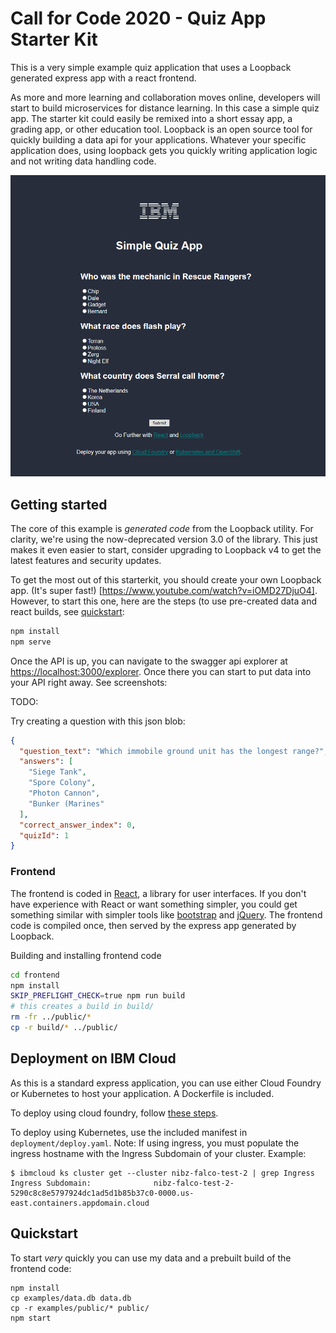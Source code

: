 # Call for Code 2020 - Quiz App Starter Kit

This is a very simple example quiz application that uses a Loopback generated express app with a react frontend.

As more and more learning and collaboration moves online, developers will start to build microservices for distance learning. In this case a simple quiz app. The starter kit could easily be remixed into a short essay app, a grading app, or other education tool. Loopback is an open source tool for quickly building a data api for your applications. Whatever your specific application does, using loopback gets you quickly writing application logic and not writing data handling code.

![quiz app pic](img/quiz-app.png)

## Getting started

The core of this example is *generated code* from the Loopback utility. For clarity, we're using the now-deprecated version 3.0 of the library. This just makes it even easier to start, consider upgrading to Loopback v4 to get the latest features and security updates.

To get the most out of this starterkit, you should create your own Loopback app. (It's super fast!) [https://www.youtube.com/watch?v=iOMD27DjuO4]. However, to start this one, here are the steps (to use pre-created data and react builds, see [quickstart]():

```bash
npm install
npm serve
```

Once the API is up, you can navigate to the swagger api explorer at <https://localhost:3000/explorer>. Once there you can start to put data into your API right away. See screenshots:

TODO: <screenshots of swagger api>

Try creating a question with this json blob:

```json
{
  "question_text": "Which immobile ground unit has the longest range?",
  "answers": [
    "Siege Tank",
    "Spore Colony",
    "Photon Cannon",
    "Bunker (Marines"
  ],
  "correct_answer_index": 0,
  "quizId": 1
}
```

### Frontend

The frontend is coded in [React](https://reactjs.org/), a library for user interfaces. If you don't have experience with React or want something simpler, you could get something similar with simpler tools like [bootstrap](https://getbootstrap.com/) and [jQuery](https://jquery.com/). The frontend code is compiled once, then served by the express app generated by Loopback.

Building and installing frontend code

```bash
cd frontend
npm install
SKIP_PREFLIGHT_CHECK=true npm run build
# this creates a build in build/
rm -fr ../public/*
cp -r build/* ../public/
```


## Deployment on IBM Cloud

As this is a standard express application, you can use either Cloud Foundry or Kubernetes to host your application.  A Dockerfile is included.

To deploy using cloud foundry, follow [these steps](https://github.com/IBM/nodejs-express-app#ibm-cloud-developer-tools).

To deploy using Kubernetes, use the included manifest in `deployment/deploy.yaml`. Note: If using ingress, you must populate the ingress hostname with the Ingress Subdomain of your cluster. Example:

```
$ ibmcloud ks cluster get --cluster nibz-falco-test-2 | grep Ingress
Ingress Subdomain:              nibz-falco-test-2-5290c8c8e5797924dc1ad5d1b85b37c0-0000.us-east.containers.appdomain.cloud
```


## Quickstart

To start *very* quickly you can use my data and a prebuilt build of the frontend code:

```
npm install
cp examples/data.db data.db
cp -r examples/public/* public/
npm start
```
